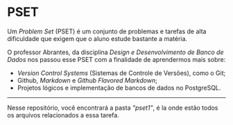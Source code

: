 # PSET

Um *Problem Set* (PSET) é um conjunto de problemas e tarefas de alta dificuldade que exigem que o aluno estude bastante a matéria.

O professor Abrantes, da disciplina *Design e Desenvolvimento de Banco de Dados* nos passou esse PSET com a finalidade de aprendermos mais sobre:

* *Version Control Systems* (Sistemas de Controle de Versões), como o Git;
* Github, *Markdown* e *Github Flavored Markdown*;
* Projetos lógicos e implementação de bancos de dados no PostgreSQL.

---

Nesse repositório, você encontrará a pasta *"pset1"*, é la onde estão todos os arquivos relacionados a essa tarefa.
